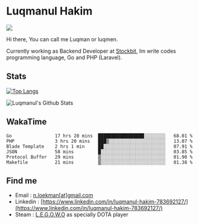 
# Luqmanul Hakim

![](https://komarev.com/ghpvc/?username=luqman-v1)

Hi there, You can call me Luqman or luqmen.

Currently working as Backend Developer at [Stockbit](https://stockbit.com/), Im write codes programming language, Go and PHP (Laravel).
## Stats

[![Top Langs](https://github-readme-stats.vercel.app/api/top-langs/?username=luqman-v1&layout=compact)](https://github.com/anuraghazra/github-readme-stats)

![Luqmanul's Github Stats](https://github-readme-stats.vercel.app/api?username=luqman-v1&show_icons=true)


## WakaTime 

<!--START_SECTION:waka-->

```text
Go                17 hrs 20 mins  █████████████████░░░░░░░░   68.01 %
PHP               3 hrs 20 mins   ███▒░░░░░░░░░░░░░░░░░░░░░   13.07 %
Blade Template    2 hrs 1 min     ██░░░░░░░░░░░░░░░░░░░░░░░   07.91 %
JSON              58 mins         █░░░░░░░░░░░░░░░░░░░░░░░░   03.85 %
Protocol Buffer   29 mins         ▒░░░░░░░░░░░░░░░░░░░░░░░░   01.90 %
Makefile          21 mins         ▒░░░░░░░░░░░░░░░░░░░░░░░░   01.38 %
```

<!--END_SECTION:waka-->


## Find me 

- Email : [n.loekman[at]gmail.com](mailto:n.loekman@gmail.com)
- Linkedin : [https://www.linkedin.com/in/luqmanul-hakim-783692127/](https://www.linkedin.com/in/luqmanul-hakim-783692127/)
- Steam : [L.E.G.O.W.O](https://steamcommunity.com/id/fuukmans) as specially DOTA player


